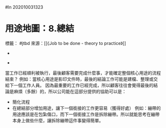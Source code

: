 #ln 202010031323
# 用途地圖：8.總結
標籤： #jtbd
來源：[[《Job to be done - theory to practice》]]

-

>

-

當工作已經順利被執行，最後顧客需要完成什麼事，才能確定整個核心用途的流程結束？
例如：當核心用途是影印文件時，最後的結論工作可能是建檔、整理或交給下一個工作人員。
因為最重要的工作已經完成，所以顧客往往會覺得最後的結論是麻煩（多餘）的，所以公司能在這部分提供的協助可以是：
- 簡化流程
- 在總結部分增加用途，讓下一個銜接的工作更容易（獲得好處）
例如：繃帶的用途應該是在包紮傷口，而下一個銜接工作是拆除繃帶。所以就能思考在繃帶本身上做些什麼，讓拆除繃帶這件事變得簡單。